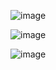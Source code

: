 ![image](https://github.com/indresh149/flutter_shop/assets/76736055/d2121c49-14ae-461d-acdb-3b3bea786c12)


![image](https://user-images.githubusercontent.com/76736055/228969291-84d5d4c6-9f0a-452e-a3f5-0b0a187fb543.png)



![image](https://user-images.githubusercontent.com/76736055/228969459-bfdc136f-4864-4f61-9720-ef0d27d03e8d.png)







